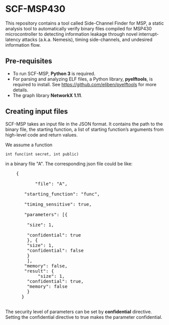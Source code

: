 # SCF-MSP430
This repository contains a tool called Side-Channel Finder for MSP, a static analysis tool to automatically verify  binary files compiled for MSP430 microcontroller to detecting information leakage through novel interrupt-latency attacks (a.k.a. Nemesis), timing side-channels, and undesired information flow.

## Pre-requisites
- To run SCF-MSP, **Python 3** is required.<br/>
- For parsing and analyzing ELF files, a Python library, **pyelftools**, is required to install. See https://github.com/eliben/pyelftools for more details.
- The graph library **NetworkX 1.11**.

## Creating input files
SCF-MSP takes an input file in the JSON format. It contains the path to the binary file, the starting function, a list of starting function’s arguments from high-level code and return values.

We assume a function

    int func(int secret, int public)

in a binary file "A". The corresponding json file could be like:
<pre>
	{ <br />
           "file": "A",<br/>
	   "starting_function": "func",<br/>
	   "timing_sensitive": true,<br/>
	   "parameters": [{<br  />
		"size": 1,<br/>
		"confidential": true 
	    }, {
		"size": 1,
		"confidential": false
		}
	    ],
	   "memory": false,
	   "result": {
	        "size": 1,
		"confidential": true,
		"memory": false
		}
	  }
  </pre>

The security level of parameters can be set by **confidential** directive. Setting the confidential directive to true makes the parameter confidential.
